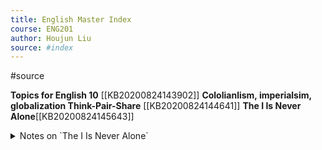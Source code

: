 ```yaml
---
title: English Master Index
course: ENG201
author: Houjun Liu
source: #index
---
```


#source

**Topics for English 10** [[KB20200824143902]]
**Cololianlism, imperialsim, globalization Think-Pair-Share** [[KB20200824144641]]
**The I Is Never Alone**[[KB20200824145643]]
<details><summary>Notes on `The I Is Never Alone`</summary>

- Part of the surrealist movement

Siriak

- context from text
    - Left from Makassar, a city in Indonesia
    - SS Max Havelaar, an influential book about Dutch Colonialsm around the 19th century.
    - Name Suna Siriak is probably Indonesian.
     - Robinson Crusoe - short story about a white person stranded on an island, written early 17th century.
Homework: Underline repeating/key words.

</details>